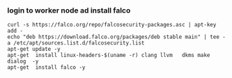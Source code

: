 ### login to worker node ad install falco 
```` 
curl -s https://falco.org/repo/falcosecurity-packages.asc | apt-key add -
echo "deb https://download.falco.org/packages/deb stable main" | tee -a /etc/apt/sources.list.d/falcosecurity.list
apt-get update -y
apt-get  install linux-headers-$(uname -r) clang llvm   dkms make dialog  -y
apt-get  install falco -y 
````

